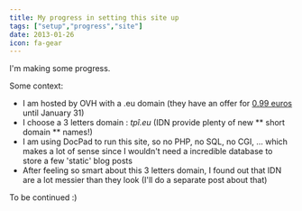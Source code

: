```yaml
---
title: My progress in setting this site up
tags: ["setup","progress","site"]
date: 2013-01-26
icon: fa-gear
---
```


I'm making some progress.

Some context:

- I am hosted by OVH with a .eu domain (they have an offer for [0.99 euros](http://www.ovh.com/fr/domaines/doteu.xml) until January 31)
- I choose a 3 letters domain : _tpî.eu_ (IDN provide plenty of new ** short domain ** names!)
- I am using DocPad to run this site, so no PHP, no SQL, no CGI, ... which makes a lot of sense since I wouldn't need a incredible database to store a few 'static' blog posts
- After feeling so smart about this 3 letters domain, I found out that IDN are a lot messier than they look (I'll do a separate post about that)

To be continued :)